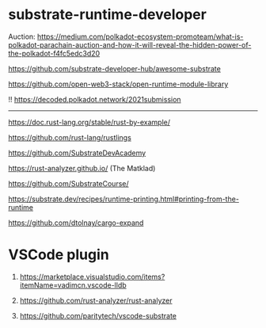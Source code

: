 # substrate-runtime-developer

Auction: https://medium.com/polkadot-ecosystem-promoteam/what-is-polkadot-parachain-auction-and-how-it-will-reveal-the-hidden-power-of-the-polkadot-f4fc5edc3d20 

https://github.com/substrate-developer-hub/awesome-substrate

https://github.com/open-web3-stack/open-runtime-module-library

!! https://decoded.polkadot.network/2021submission

---

https://doc.rust-lang.org/stable/rust-by-example/

https://github.com/rust-lang/rustlings

https://github.com/SubstrateDevAcademy

https://rust-analyzer.github.io/ (The Matklad)

https://github.com/SubstrateCourse/

https://substrate.dev/recipes/runtime-printing.html#printing-from-the-runtime

https://github.com/dtolnay/cargo-expand

# VSCode plugin

1. https://marketplace.visualstudio.com/items?itemName=vadimcn.vscode-lldb

2. https://github.com/rust-analyzer/rust-analyzer

3. https://github.com/paritytech/vscode-substrate
